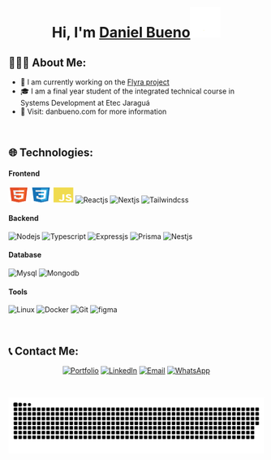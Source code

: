 # <h1 align="center">Hi, I'm <a href="danbueno.com">Daniel Bueno<a><img src="https://github.com/danielsrbueno/danielsrbueno/blob/main/wave.gif" width="60px"></h1>

## 👨🏽‍💻 About Me:
- 🚀 I am currently working on the <a href="https://github.com/Flyra-Drones">Flyra project</a>
- 🎓 I am a final year student of the integrated technical course in Systems Development at Etec Jaraguá
- 🪪 Visit: danbueno.com for more information

<br>

## 🌐 Technologies:

#### Frontend
<p>
  <img alt="HTML" height="30" width="40" src="https://raw.githubusercontent.com/devicons/devicon/master/icons/html5/html5-original.svg">
  <img alt="CSS" height="30" width="40" src="https://raw.githubusercontent.com/devicons/devicon/master/icons/css3/css3-original.svg">
  <img alt="Js" height="30" width="40" src="https://raw.githubusercontent.com/devicons/devicon/master/icons/javascript/javascript-plain.svg">
  <img alt="Reactjs" height="30" width="40" src="https://cdn.jsdelivr.net/gh/devicons/devicon@latest/icons/react/react-original.svg">
  <img alt="Nextjs" height="30" width="40" src="https://cdn.jsdelivr.net/gh/devicons/devicon@latest/icons/nextjs/nextjs-original.svg">
  <img alt="Tailwindcss" height="30" width="40" src="https://cdn.jsdelivr.net/gh/devicons/devicon@latest/icons/tailwindcss/tailwindcss-original.svg"/>
</p>

#### Backend

<p>
  <img img alt="Nodejs" height="30" width="40" src="https://cdn.jsdelivr.net/gh/devicons/devicon@latest/icons/nodejs/nodejs-original.svg">
  <img img alt="Typescript" height="30" width="40" src="https://cdn.jsdelivr.net/gh/devicons/devicon@latest/icons/typescript/typescript-original.svg">
  <img img alt="Expressjs" height="30" width="40" src="https://cdn.jsdelivr.net/gh/devicons/devicon@latest/icons/express/express-original.svg">
  <img img alt="Prisma" height="30" width="40" src="https://cdn.jsdelivr.net/gh/devicons/devicon@latest/icons/prisma/prisma-original.svg">
  <img img alt="Nestjs" height="30" width="40" src="https://cdn.jsdelivr.net/gh/devicons/devicon@latest/icons/nestjs/nestjs-original.svg">
</p>

#### Database

<p>
  <img img alt="Mysql" height="30" width="40" src="https://cdn.jsdelivr.net/gh/devicons/devicon@latest/icons/mysql/mysql-original.svg">
  <img img alt="Mongodb" height="30" width="40" src="https://cdn.jsdelivr.net/gh/devicons/devicon@latest/icons/mongodb/mongodb-original.svg">
</p>

#### Tools

<p>
  <img img alt="Linux" height="30" width="40" src="https://cdn.jsdelivr.net/gh/devicons/devicon@latest/icons/linux/linux-original.svg">
  <img img alt="Docker" height="30" width="40" src="https://cdn.jsdelivr.net/gh/devicons/devicon@latest/icons/docker/docker-original.svg">
  <img img alt="Git" height="30" width="40" src="https://cdn.jsdelivr.net/gh/devicons/devicon@latest/icons/git/git-original.svg">
  <img img alt="figma" height="30" width="40" src="https://cdn.jsdelivr.net/gh/devicons/devicon@latest/icons/figma/figma-original.svg">
</p>

<br>

## 📞 Contact Me:

<div align="center">

  [![Portfolio](https://img.shields.io/badge/-Portfolio-db2777?style=for-the-badge&logo=googlegemini&logoColor=white)](https://wa.me/) [![LinkedIn](https://img.shields.io/badge/-LinkedIn-blue?style=for-the-badge&logo=googlehome&logoColor=white)](https://linkedin.com/in/danielsrbueno) [![Email](https://img.shields.io/badge/-Email-E42527?style=for-the-badge&logo=zoho&logoColor=white)](mailto:contato@danbueno.com) [![WhatsApp](https://img.shields.io/badge/-WhatsApp-25D366?style=for-the-badge&logo=whatsapp&logoColor=white)](https://api.whatsapp.com/send?phone=5511960538467)
  
</div>

<br>

<div align="center">

  ![Snake animation](https://github.com/danielsrbueno/danielsrbueno/blob/output/github-snake-dark.svg)

</div>
